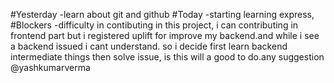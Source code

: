 #Yesterday
-learn about git and github
#Today
-starting learning express,
#Blockers 
-difficulty in contibuting in this project, i can contributing in frontend part but i registered uplift for improve my backend.and while i see a backend issued i cant understand. so i decide first learn backend intermediate things then solve issue, is this will a good to do.any suggestion @yashkumarverma